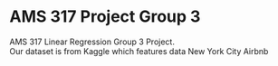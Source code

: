 # AMS 317 Project Group 3
AMS 317 Linear Regression Group 3 Project.  
Our dataset is from Kaggle which features data New York City Airbnb
